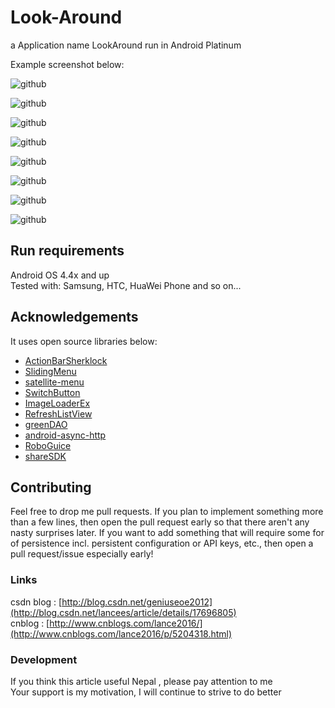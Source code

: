 Look-Around
===========

a Application name LookAround run in Android Platinum

Example screenshot below:

![github](https://github.com/geniusgithub/Look-Around/blob/master/images/m1.png?raw=true "github")  

![github](https://github.com/geniusgithub/Look-Around/blob/master/images/m2.png?raw=true "github")  

![github](https://github.com/geniusgithub/Look-Around/blob/master/images/m3.png?raw=true "github")  

![github](https://github.com/geniusgithub/Look-Around/blob/master/images/m4.png?raw=true "github")  

![github](https://github.com/geniusgithub/Look-Around/blob/master/images/m5.png?raw=true "github")  

![github](https://github.com/geniusgithub/Look-Around/blob/master/images/m6.png?raw=true "github")  


![github](https://github.com/geniusgithub/Look-Around/blob/master/images/m7.png?raw=true  "github")  

![github](https://github.com/geniusgithub/Look-Around/blob/master/images/m8.png?raw=true  "github")  


Run requirements
------------------------------
Android OS 4.4x and up<br />
Tested with: Samsung, HTC, HuaWei Phone and so on...

## Acknowledgements
It uses open source libraries below:
* [ActionBarSherklock](https://github.com/JakeWharton/ActionBarSherlock)
* [SlidingMenu](https://github.com/jfeinstein10/SlidingMenu)
* [satellite-menu](https://github.com/geniusgithub/android-satellite-menu)
* [SwitchButton](https://github.com/Issacw0ng/SwitchButton)
* [ImageLoaderEx](https://github.com/geniusgithub/SyncLoaderBitmapDemo)
* [RefreshListView](https://github.com/chrisbanes/Android-PullToRefresh)
* [greenDAO](https://github.com/greenrobot/greenDAO)
* [android-async-http](https://github.com/geniusgithub/android-async-http)
* [RoboGuice](https://github.com/geniusgithub/RoboGuice)
* [shareSDK](http://sharesdk.cn/Download)

Contributing
------------------------------
Feel free to drop me pull requests. If you plan to implement something more than a few lines, then open the pull request early so that there aren't any nasty surprises later.
If you want to add something that will require some for of persistence incl. persistent configuration or API keys, etc., then open a pull request/issue especially early!


### Links
csdn blog : [http://blog.csdn.net/geniuseoe2012](http://blog.csdn.net/lancees/article/details/17696805)<br /> 
cnblog : [http://www.cnblogs.com/lance2016/](http://www.cnblogs.com/lance2016/p/5204318.html)<br /> 


### Development
If you think this article useful Nepal , please pay attention to me<br />
Your support is my motivation, I will continue to strive to do better
